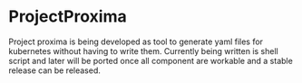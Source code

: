 # ProjectProxima
Project proxima is being developed as tool to generate yaml files for kubernetes without having to write them. Currently being written is shell script and later will be ported once all component are workable and a stable release can be released.
